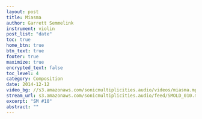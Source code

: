 ```yaml
---
layout: post
title: Miasma
author: Garrett Semmelink
instrument: violin
post_list: "date"
toc: true
home_btn: true
btn_text: true
footer: true
maximize: true
encrypted_text: false
toc_level: 4
category: Composition
date: 2014-12-12
video_bg: //s3.amazonaws.com/sonicmultiplicities.audio/videos/miasma.mp4
stream_url: s3.amazonaws.com/sonicmultiplicities.audio/feed/SMOLD_010.mp3
excerpt: "SM #10"
abstract: ""
---
```


